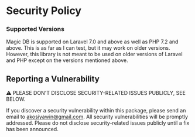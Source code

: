 # Security Policy

### Supported Versions

Magic DB is supported on Laravel 7.0 and above as well as PHP 7.2 and above.
This is as far as I can test, but it may work on older versions. 
However, this library is not meant to be used on older versions of Laravel and
PHP except on the versions mentioned above.


## Reporting a Vulnerability

⚠ PLEASE DON'T DISCLOSE SECURITY-RELATED ISSUES PUBLICLY, SEE BELOW.

If you discover a security vulnerability within this package, please send an
email to akosiyawin@gmail.com. All security vulnerabilities will be promptly
addressed. Please do not disclose security-related issues publicly until a fix
has been announced.
